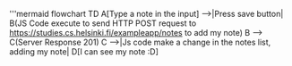 '''mermaid
   flowchart TD
    A[Type a note in the input] -->|Press save button| B(JS Code execute to send HTTP POST 
    request to https://studies.cs.helsinki.fi/exampleapp/notes to add my note)
    B --> C(Server Response 201)
    C -->|Js code make a change in the notes list, adding my note| D[I can see my note :D]
